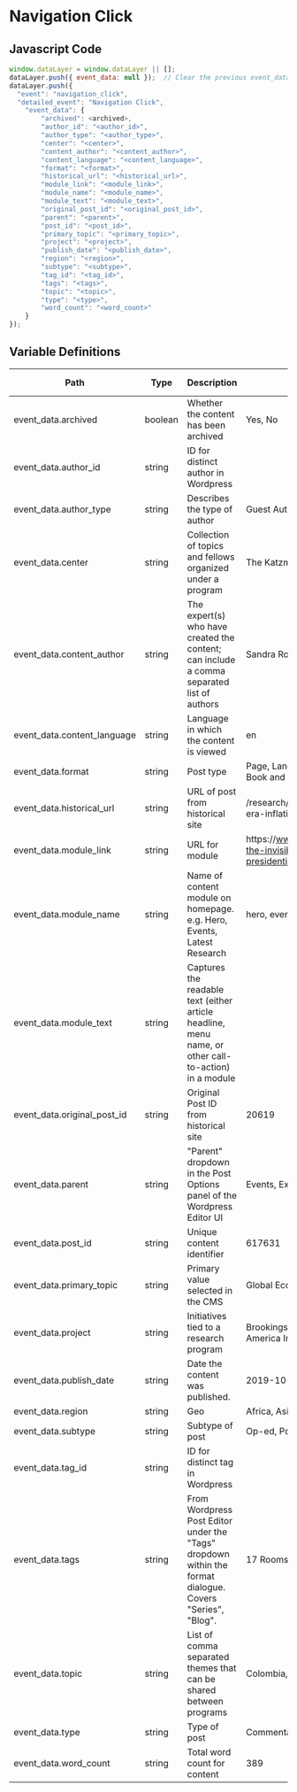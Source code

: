 # Navigation Click

### 

## Javascript Code
```js
window.dataLayer = window.dataLayer || [];
dataLayer.push({ event_data: null });  // Clear the previous event_data object.
dataLayer.push({
  "event": "navigation_click",
  "detailed_event": "Navigation Click",
    "event_data": {
        "archived": <archived>,
        "author_id": "<author_id>",
        "author_type": "<author_type>",
        "center": "<center>",
        "content_author": "<content_author>",
        "content_language": "<content_language>",
        "format": "<format>",
        "historical_url": "<historical_url>",
        "module_link": "<module_link>",
        "module_name": "<module_name>",
        "module_text": "<module_text>",
        "original_post_id": "<original_post_id>",
        "parent": "<parent>",
        "post_id": "<post_id>",
        "primary_topic": "<primary_topic>",
        "project": "<project>",
        "publish_date": "<publish_date>",
        "region": "<region>",
        "subtype": "<subtype>",
        "tag_id": "<tag_id>",
        "tags": "<tags>",
        "topic": "<topic>",
        "type": "<type>",
        "word_count": "<word_count>"
    }
});
```

## Variable Definitions

|Path|Type|Description|Example|Pattern|Min Length|Max Length|Minimum|Maximum|Multiple Of|
| --- | --- | --- | --- | --- | --- | --- | --- | --- | --- |
|event_data.archived|boolean|Whether the content has been archived|Yes, No|||||||
|event_data.author_id|string|ID for distinct author in Wordpress||||||||
|event_data.author_type|string|Describes the type of author|Guest Author, Expert, Leadership|||||||
|event_data.center|string|Collection of topics and fellows organized under a program|The Katzmann Initiative|||||||
|event_data.content_author|string|The expert\(s\) who have created the content; can include a comma separated list of authors|Sandra Rozo, Hernan Winkler|||||||
|event_data.content_language|string|Language in which the content is viewed|en|||||||
|event_data.format|string|Post type|Page, Landing Page, Article, Event, Collection, Book and News|||||||
|event_data.historical_url|string|URL of post from historical site|\/research\/what-caused-the-u-s-pandemic-era-inflation\/|||||||
|event_data.module_link|string|URL for module|https:\/\/www.brookings.edu\/articles\/tracking-the-invisible-primary-money-cant-buy-a-presidential-nomination\/|||||||
|event_data.module_name|string|Name of content module on homepage. e.g. Hero, Events, Latest Research|hero, events, latest research|||||||
|event_data.module_text|string|Captures the readable text \(either article headline, menu name, or other call-to-action\) in a module||||||||
|event_data.original_post_id|string|Original Post ID from historical site|20619|||||||
|event_data.parent|string|"Parent" dropdown in the Post Options panel of the Wordpress Editor UI|Events, Experts, Home|||||||
|event_data.post_id|string|Unique content identifier|617631|||||||
|event_data.primary_topic|string|Primary value selected in the CMS|Global Economy|||||||
|event_data.project|string|Initiatives tied to a research program|Brookings Economic and Social Policy in Latin America Initiative|||||||
|event_data.publish_date|string|Date the content was published.|2019-10-11|||||||
|event_data.region|string|Geo|Africa, Asia & the Pacific|||||||
|event_data.subtype|string|Subtype of post|Op-ed, Podcast, Testimony|||||||
|event_data.tag_id|string|ID for distinct tag in Wordpress||||||||
|event_data.tags|string|From Wordpress Post Editor under the "Tags" dropdown within the format dialogue. Covers "Series", "Blog".|17 Rooms Podcast, Africa in Focus|||||||
|event_data.topic|string|List of comma separated themes that can be shared between programs|Colombia, Global Economy|||||||
|event_data.type|string|Type of post|Commentary, Research|||||||
|event_data.word_count|string|Total word count for content|389|||||||




